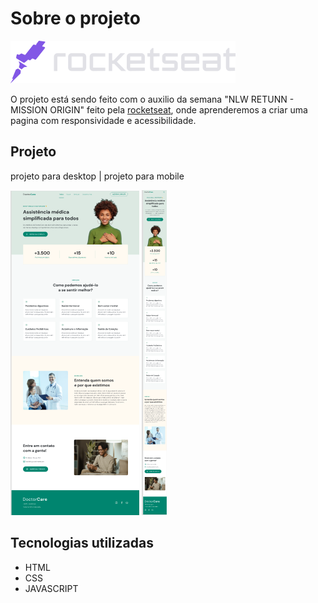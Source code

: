 # Sobre o projeto

![rockeseat](./assets/rocketseat.svg)

O projeto está sendo feito com o auxilio da semana "NLW RETUNN - MISSION ORIGIN" feito pela [rocketseat](https://www.rocketseat.com.br), onde aprenderemos a criar uma pagina com responsividade e acessibilidade.

## Projeto

projeto para desktop | projeto para mobile

![DesktopProject](./assets/projeto%20pc.png)
![MobileProject](./assets/mobile.png)

## Tecnologias utilizadas

- HTML
- CSS
- JAVASCRIPT
